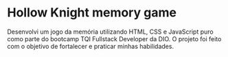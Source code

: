 # Hollow Knight memory game
Desenvolvi um jogo da memória utilizando HTML, CSS e JavaScript puro como parte do bootcamp TQI Fullstack Developer da DIO. O projeto foi feito com o objetivo de fortalecer e praticar minhas habilidades.
